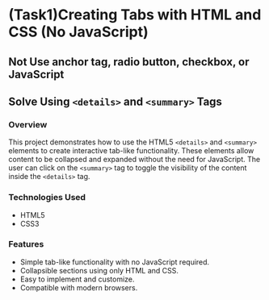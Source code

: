 #  (Task1)Creating Tabs with HTML and CSS (No JavaScript)
## Not Use anchor tag, radio button, checkbox, or JavaScript

## Solve Using `<details>` and `<summary>` Tags

### Overview
This project demonstrates how to use the HTML5 `<details>` and `<summary>` elements to create interactive tab-like functionality. These elements allow content to be collapsed and expanded without the need for JavaScript. The user can click on the `<summary>` tag to toggle the visibility of the content inside the `<details>` tag.

### Technologies Used
- HTML5
- CSS3

### Features
- Simple tab-like functionality with no JavaScript required.
- Collapsible sections using only HTML and CSS.
- Easy to implement and customize.
- Compatible with modern browsers.